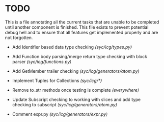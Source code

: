 # TODO
This is a file annotating all the current tasks that are unable to be completed until another component is finished.
This file exists to prevent potential debug hell and to ensure that all features get implemented properly and are not forgotten.

 - Add Identifier based data type checking *(syc/icg/types.py)*
 
 - Add Function body parsing/merge return type checking with block parser *(syc/icg/functions.py)*
 
 - Add GetMember trailer checking *(syc/icg/generators/atom.py)*
 
 - Implement Tuples for Collections *(syc/icg/\*)*
 
 - Remove to_str methods once testing is complete *(everywhere)*
 
 - Update Subscript checking to working with slices and add type checking to subscript *(syc/icg/generators/atom.py)*
 
 - Comment expr.py *(syc/icg/generators/expr.py)* 
 
